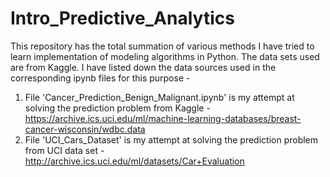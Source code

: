 # Intro_Predictive_Analytics
This repository has the total summation of various methods I have tried to learn implementation of modeling algorithms in Python. The data sets used are from Kaggle. 
I have listed down the data sources used in the corresponding ipynb files for this purpose - 
1. File 'Cancer_Prediction_Benign_Malignant.ipynb' is my attempt at solving the prediction problem from Kaggle - https://archive.ics.uci.edu/ml/machine-learning-databases/breast-cancer-wisconsin/wdbc.data
2. File 'UCI_Cars_Dataset' is my attempt at solving the prediction problem from UCI data set - http://archive.ics.uci.edu/ml/datasets/Car+Evaluation
